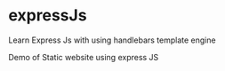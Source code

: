 # expressJs
Learn Express Js with using handlebars template engine

Demo of Static website using express JS
